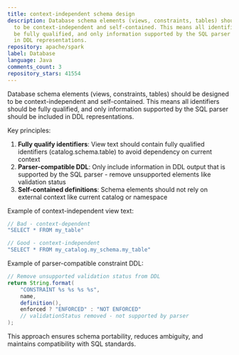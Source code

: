 ```yaml
---
title: context-independent schema design
description: Database schema elements (views, constraints, tables) should be designed
  to be context-independent and self-contained. This means all identifiers should
  be fully qualified, and only information supported by the SQL parser should be included
  in DDL representations.
repository: apache/spark
label: Database
language: Java
comments_count: 3
repository_stars: 41554
---
```


Database schema elements (views, constraints, tables) should be designed to be context-independent and self-contained. This means all identifiers should be fully qualified, and only information supported by the SQL parser should be included in DDL representations.

Key principles:
1. **Fully qualify identifiers**: View text should contain fully qualified identifiers (catalog.schema.table) to avoid dependency on current context
2. **Parser-compatible DDL**: Only include information in DDL output that is supported by the SQL parser - remove unsupported elements like validation status
3. **Self-contained definitions**: Schema elements should not rely on external context like current catalog or namespace

Example of context-independent view text:
```java
// Bad - context-dependent
"SELECT * FROM my_table"

// Good - context-independent  
"SELECT * FROM my_catalog.my_schema.my_table"
```

Example of parser-compatible constraint DDL:
```java
// Remove unsupported validation status from DDL
return String.format(
    "CONSTRAINT %s %s %s %s",
    name,
    definition(),
    enforced ? "ENFORCED" : "NOT ENFORCED"
    // validationStatus removed - not supported by parser
);
```

This approach ensures schema portability, reduces ambiguity, and maintains compatibility with SQL standards.